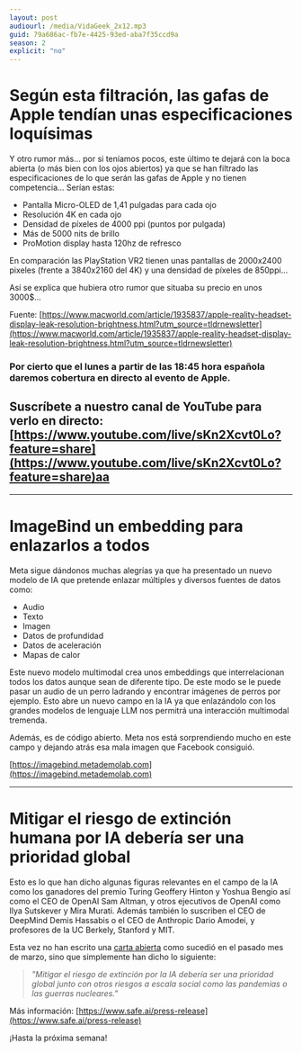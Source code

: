 ```yaml
---
layout: post
audiourl: /media/VidaGeek_2x12.mp3
guid: 79a686ac-fb7e-4425-93ed-aba7f35ccd9a
season: 2
explicit: "no"
---
```


# Según esta filtración, las gafas de Apple tendían unas especificaciones loquísimas
Y otro rumor más... por si teníamos pocos, este último te dejará con la boca abierta (o más bien con los ojos abiertos) ya que se han filtrado las especificaciones de lo que serán las gafas de Apple y no tienen competencia... Serían estas:

 - Pantalla Micro-OLED de 1,41 pulgadas para cada ojo
 - Resolución 4K en cada ojo
 - Densidad de píxeles de 4000 ppi (puntos por pulgada)
 - Más de 5000 nits de brillo
 - ProMotion display hasta 120hz de refresco

En comparación las PlayStation VR2 tienen unas pantallas de 2000x2400 pixeles (frente a 3840x2160 del 4K) y una densidad de píxeles de 850ppi...

Así se explica que hubiera otro rumor que situaba su precio en unos 3000$...

Fuente: [https://www.macworld.com/article/1935837/apple-reality-headset-display-leak-resolution-brightness.html?utm_source=tldrnewsletter](https://www.macworld.com/article/1935837/apple-reality-headset-display-leak-resolution-brightness.html?utm_source=tldrnewsletter)

### Por cierto que el lunes a partir de las 18:45 hora española daremos cobertura en directo al evento de Apple. 
## Suscríbete a nuestro canal de YouTube para verlo en directo: [https://www.youtube.com/live/sKn2Xcvt0Lo?feature=share](https://www.youtube.com/live/sKn2Xcvt0Lo?feature=share)aa


---

# ImageBind un embedding para enlazarlos a todos
Meta sigue dándonos muchas alegrías ya que ha presentado un nuevo modelo de IA que pretende enlazar múltiples y diversos fuentes de datos como:
 - Audio
 - Texto
 - Imagen
 - Datos de profundidad
 - Datos de aceleración
 - Mapas de calor

Este nuevo modelo multimodal crea unos embeddings que interrelacionan todos los datos aunque sean de diferente tipo. De este modo se le puede pasar un audio de un perro ladrando y encontrar imágenes de perros por ejemplo. Esto abre un nuevo campo en la IA ya que enlazándolo con los grandes modelos de lenguaje LLM nos permitrá una interacción multimodal tremenda.

Además, es de código abierto. Meta nos está sorprendiendo mucho en este campo y dejando atrás esa mala imagen que Facebook consiguió.

[https://imagebind.metademolab.com](https://imagebind.metademolab.com)

---

# Mitigar el riesgo de extinción humana por IA debería ser una prioridad global
Esto es lo que han dicho algunas figuras relevantes en el campo de la IA como los ganadores del premio Turing Geoffery Hinton y Yoshua Bengio así como el CEO de OpenAI Sam Altman, y otros ejecutivos de OpenAI como Ilya Sutskever y Mira Murati. Además también lo suscriben el CEO de DeepMind Demis Hassabis o el CEO de Anthropic Dario Amodei, y profesores de la UC Berkely, Stanford y MIT.

Esta vez no han escrito una [carta abierta](https://futureoflife.org/open-letter/pause-giant-ai-experiments/) como sucedió en el pasado mes de marzo, sino que simplemente han dicho lo siguiente:

> *"Mitigar el riesgo de extinción por la IA debería ser una prioridad global junto con otros riesgos a escala social como las pandemias o las guerras nucleares."*

Más información: [https://www.safe.ai/press-release](https://www.safe.ai/press-release)


¡Hasta la próxima semana!
